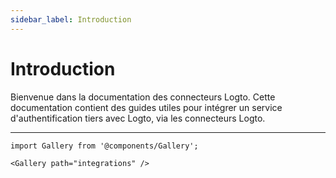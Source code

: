 ```yaml
---
sidebar_label: Introduction
---
```


# Introduction

Bienvenue dans la documentation des connecteurs Logto. Cette documentation contient des guides utiles pour intégrer un service d'authentification tiers avec Logto, via les connecteurs Logto.

---

```mdx-code-block
import Gallery from '@components/Gallery';

<Gallery path="integrations" />
```

